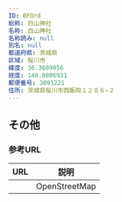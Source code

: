 ```yaml
---
ID: 0FOrd
総称: 白山神社
名称: 白山神社
名称読み: null
別名: null
都道府県: 茨城県
区域: 桜川市
緯度: 36.3689056
経度: 140.0806931
郵便番号: 3091221
住所: 茨城県桜川市西飯岡１２８６−２
---
```


## その他

### 参考URL

| URL | 説明          |
| --- | ------------- |
|     | OpenStreetMap |
